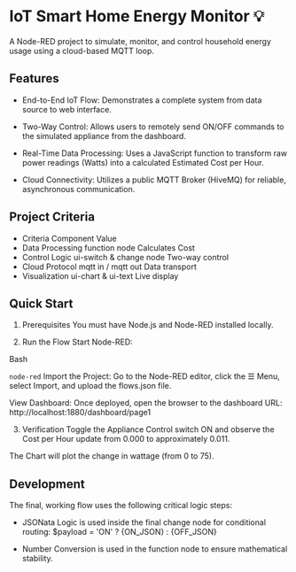 # IoT Smart Home Energy Monitor 💡

  A Node-RED project to simulate, monitor, and control household energy usage using a cloud-based MQTT loop.

## Features

- End-to-End IoT Flow: Demonstrates a complete system from data source to web interface.

- Two-Way Control: Allows users to remotely send ON/OFF commands to the simulated appliance from the dashboard.

- Real-Time Data Processing: Uses a JavaScript function to transform raw power readings (Watts) into a calculated Estimated Cost per Hour.

- Cloud Connectivity: Utilizes a public MQTT Broker (HiveMQ) for reliable, asynchronous communication.

## Project Criteria

- Criteria	Component	Value
- Data Processing	function node	Calculates Cost
- Control Logic	ui-switch & change node	Two-way control
- Cloud Protocol	mqtt in / mqtt out	Data transport
- Visualization	ui-chart & ui-text	Live display


## Quick Start
1. Prerequisites
You must have Node.js and Node-RED installed locally.

2. Run the Flow
Start Node-RED:

  Bash

  ```node-red```
  Import the Project: Go to the Node-RED editor, click the ☰ Menu, select Import, and upload the flows.json file.

View Dashboard: Once deployed, open the browser to the dashboard URL: http://localhost:1880/dashboard/page1

3. Verification
Toggle the Appliance Control switch ON and observe the Cost per Hour update from 0.000 to approximately 0.011.

The Chart will plot the change in wattage (from 0 to 75).

## Development
The final, working flow uses the following critical logic steps:

- JSONata Logic is used inside the final change node for conditional routing: $payload = 'ON' ? {ON_JSON} : {OFF_JSON}

- Number Conversion is used in the function node to ensure mathematical stability.
